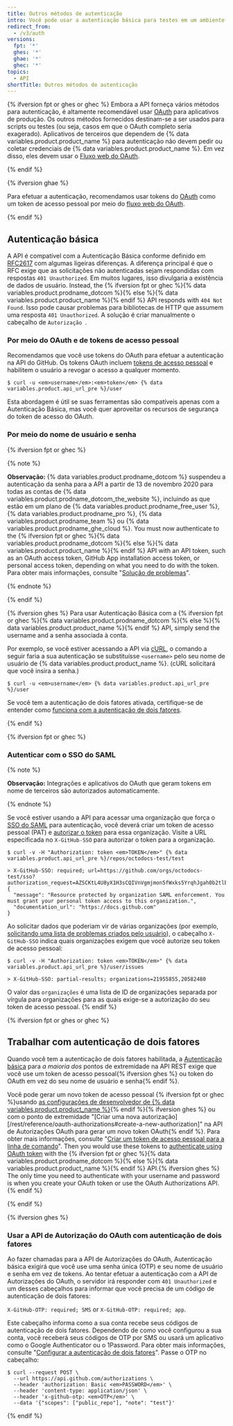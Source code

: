 ```yaml
---
title: Outros métodos de autenticação
intro: Você pode usar a autenticação básica para testes em um ambiente que não é de produção.
redirect_from:
  - /v3/auth
versions:
  fpt: '*'
  ghes: '*'
  ghae: '*'
  ghec: '*'
topics:
  - API
shortTitle: Outros métodos de autenticação
---
```



{% ifversion fpt or ghes or ghec %}
Embora a API forneça vários métodos para autenticação, é altamente recomendável usar [OAuth](/apps/building-integrations/setting-up-and-registering-oauth-apps/) para aplicativos de produção. Os outros métodos fornecidos destinam-se a ser usados para scripts ou testes (ou seja, casos em que o OAuth completo seria exagerado). Aplicativos de terceiros que dependem de
{% data variables.product.product_name %} para autenticação não devem pedir ou coletar credenciais de {% data variables.product.product_name %}.
Em vez disso, eles devem usar o [Fluxo web do OAuth](/apps/building-oauth-apps/authorizing-oauth-apps/).

{% endif %}

{% ifversion ghae %}

Para efetuar a autenticação, recomendamos usar tokens do [OAuth](/apps/building-integrations/setting-up-and-registering-oauth-apps/) como um token de acesso pessoal por meio do [fluxo web do OAuth](/apps/building-oauth-apps/authorizing-oauth-apps/).

{% endif %}

## Autenticação básica

A API é compatível com a Autenticação Básica conforme definido em [RFC2617](http://www.ietf.org/rfc/rfc2617.txt) com algumas ligeiras diferenças. A diferença principal é que o RFC exige que as solicitações não autenticadas sejam respondidas com respostas `401 Unauthorized`. Em muitos lugares, isso divulgaria a existência de dados de usuário. Instead, the {% ifversion fpt or ghec %}{% data variables.product.prodname_dotcom %}{% else %}{% data variables.product.product_name %}{% endif %} API responds with `404 Not Found`. Isso pode causar problemas para bibliotecas de HTTP que assumem uma resposta `401 Unauthorized`. A solução é criar manualmente o cabeçalho de `Autorização `.

### Por meio do OAuth e de tokens de acesso pessoal

Recomendamos que você use tokens do OAuth para efetuar a autenticação na API do GitHub. Os tokens OAuth incluem [tokens de acesso pessoal][personal-access-tokens] e habilitem o usuário a revogar o acesso a qualquer momento.

```shell
$ curl -u <em>username</em>:<em>token</em> {% data variables.product.api_url_pre %}/user
```

Esta abordagem é útil se suas ferramentas são compatíveis apenas com a Autenticação Básica, mas você quer aproveitar os recursos de segurança do token de acesso do OAuth.

### Por meio do nome de usuário e senha

{% ifversion fpt or ghec %}

{% note %}

**Observação:** {% data variables.product.prodname_dotcom %} suspendeu a autenticação da senha para a API a partir de 13 de novembro 2020 para todas as contas de {% data variables.product.prodname_dotcom_the_website %}, incluindo as que estão em um plano de {% data variables.product.prodname_free_user %}, {% data variables.product.prodname_pro %}, {% data variables.product.prodname_team %} ou {% data variables.product.prodname_ghe_cloud %}. You must now authenticate to the {% ifversion fpt or ghec %}{% data variables.product.prodname_dotcom %}{% else %}{% data variables.product.product_name %}{% endif %} API with an API token, such as an OAuth access token, GitHub App installation access token, or personal access token, depending on what you need to do with the token. Para obter mais informações, consulte "[Solução de problemas](/rest/overview/troubleshooting#basic-authentication-errors)".

{% endnote %}

{% endif %}

{% ifversion ghes %}
Para usar Autenticação Básica com a
{% ifversion fpt or ghec %}{% data variables.product.prodname_dotcom %}{% else %}{% data variables.product.product_name %}{% endif %} API, simply send the username and
a senha associada à conta.

Por exemplo, se você estiver acessando a API via [cURL][curl], o comando a seguir faria a sua autenticação se substituísse `<username>` pelo seu nome de usuário de {% data variables.product.product_name %}. (cURL solicitará que você insira a senha.)

```shell
$ curl -u <em>username</em> {% data variables.product.api_url_pre %}/user
```
Se você tem a autenticação de dois fatores ativada, certifique-se de entender como [funciona com a autenticação de dois fatores](/rest/overview/other-authentication-methods#working-with-two-factor-authentication).

{% endif %}

{% ifversion fpt or ghec %}
### Autenticar com o SSO do SAML

{% note %}

**Observação:** Integrações e aplicativos do OAuth que geram tokens em nome de terceiros são autorizados automaticamente.

{% endnote %}

Se você estiver usando a API para acessar uma organização que força o [SSO do SAML][saml-sso] para autenticação, você deverá criar um token de acesso pessoal (PAT) e [autorizar o token][allowlist] para essa organização. Visite a URL especificada no `X-GitHub-SSO` para autorizar o token para a organização.

```shell
$ curl -v -H "Authorization: token <em>TOKEN</em>" {% data variables.product.api_url_pre %}/repos/octodocs-test/test

> X-GitHub-SSO: required; url=https://github.com/orgs/octodocs-test/sso?authorization_request=AZSCKtL4U8yX1H3sCQIVnVgmjmon5fWxks5YrqhJgah0b2tlbl9pZM4EuMz4
{
  "message": "Resource protected by organization SAML enforcement. You must grant your personal token access to this organization.",
  "documentation_url": "https://docs.github.com"
}
```

Ao solicitar dados que poderiam vir de várias organizações (por exemplo, [solicitando uma lista de problemas criados pelo usuário][user-issues]), o cabeçalho `X-GitHub-SSO` indica quais organizações exigem que você autorize seu token de acesso pessoal:

```shell
$ curl -v -H "Authorization: token <em>TOKEN</em>" {% data variables.product.api_url_pre %}/user/issues

> X-GitHub-SSO: partial-results; organizations=21955855,20582480
```

O valor das `organizações` é uma lista de ID de organizações separada por vírgula para organizações para as quais exige-se a autorização do seu token de acesso pessoal.
{% endif %}

{% ifversion fpt or ghes or ghec %}
## Trabalhar com autenticação de dois fatores

Quando você tem a autenticação de dois fatores habilitada, a [Autenticação básica](#basic-authentication) para _a maioria dos_ pontos de extremidade na API REST exige que você use um token de acesso pessoal{% ifversion ghes %} ou token do OAuth em vez do seu nome de usuário e senha{% endif %}.

Você pode gerar um novo token de acesso pessoal {% ifversion fpt or ghec %}usando [ as configurações de desenvolvedor de {% data variables.product.product_name %}](https://github.com/settings/tokens/new){% endif %}{% ifversion ghes %} ou com o ponto de extremidade "\[Criar uma nova autorização\]\[/rest/reference/oauth-authorizations#create-a-new-authorization\]" na API de Autorizações OAuth para gerar um novo token OAuth{% endif %}. Para obter mais informações, consulte "[Criar um token de acesso pessoal para a linha de comando](/github/authenticating-to-github/creating-a-personal-access-token-for-the-command-line)". Then you would use these tokens to [authenticate using OAuth token][oauth-auth] with the {% ifversion fpt or ghec %}{% data variables.product.prodname_dotcom %}{% else %}{% data variables.product.product_name %}{% endif %} API.{% ifversion ghes %} The only time you need to authenticate with your username and password is when you create your OAuth token or use the OAuth Authorizations API.{% endif %}

{% endif %}

{% ifversion ghes %}
### Usar a API de Autorização do OAuth com autenticação de dois fatores

Ao fazer chamadas para a API de Autorizações do OAuth, Autenticação básica exigirá que você use uma senha única (OTP) e seu nome de usuário e senha em vez de tokens. Ao tentar efetuar a autenticação com a API de Autorizações do OAuth, o servidor irá responder com `401 Unauthorized` e um desses cabeçalhos para informar que você precisa de um código de autenticação de dois fatores:

`X-GitHub-OTP: required; SMS` or `X-GitHub-OTP: required; app`.

Este cabeçalho informa como a sua conta recebe seus códigos de autenticação de dois fatores. Dependendo de como você configurou a sua conta, você receberá seus códigos de OTP por SMS ou usará um aplicativo como o Google Authenticator ou o 1Password. Para obter mais informações, consulte "[Configurar a autenticação de dois fatores](/articles/configuring-two-factor-authentication)". Passe o OTP no cabeçalho:

```shell
$ curl --request POST \
  --url https://api.github.com/authorizations \
  --header 'authorization: Basic <em>PASSWORD</em>' \
  --header 'content-type: application/json' \
  --header 'x-github-otp: <em>OTP</em>' \
  --data '{"scopes": ["public_repo"], "note": "test"}'
```
{% endif %}

[curl]: http://curl.haxx.se/
[oauth-auth]: /rest/overview/resources-in-the-rest-api#authentication
[personal-access-tokens]: /articles/creating-a-personal-access-token-for-the-command-line
[saml-sso]: /articles/about-identity-and-access-management-with-saml-single-sign-on
[allowlist]: /github/authenticating-to-github/authorizing-a-personal-access-token-for-use-with-saml-single-sign-on
[user-issues]: /rest/reference/issues#list-issues-assigned-to-the-authenticated-user
